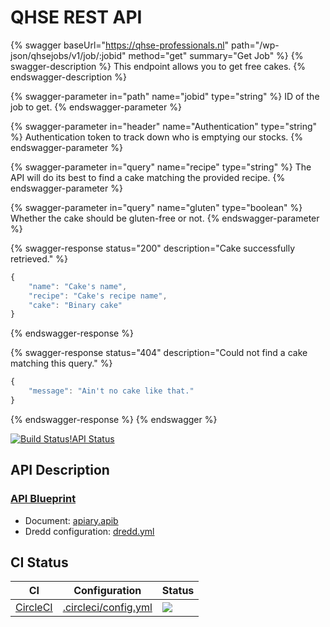 # QHSE REST API

{% swagger baseUrl="https://qhse-professionals.nl" path="/wp-json/qhsejobs/v1/job/:jobid" method="get" summary="Get Job" %}
{% swagger-description %}
This endpoint allows you to get free cakes.
{% endswagger-description %}

{% swagger-parameter in="path" name="jobid" type="string" %}
ID of the job to get.
{% endswagger-parameter %}

{% swagger-parameter in="header" name="Authentication" type="string" %}
Authentication token to track down who is emptying our stocks.
{% endswagger-parameter %}

{% swagger-parameter in="query" name="recipe" type="string" %}
The API will do its best to find a cake matching the provided recipe.
{% endswagger-parameter %}

{% swagger-parameter in="query" name="gluten" type="boolean" %}
Whether the cake should be gluten-free or not.
{% endswagger-parameter %}

{% swagger-response status="200" description="Cake successfully retrieved." %}
```javascript
{
    "name": "Cake's name",
    "recipe": "Cake's recipe name",
    "cake": "Binary cake"
}
```
{% endswagger-response %}

{% swagger-response status="404" description="Could not find a cake matching this query." %}
```javascript
{
    "message": "Ain't no cake like that."
}
```
{% endswagger-response %}
{% endswagger %}

[![Build Status](https://circleci.com/gh/mikevdberge/qhse-jobs-api/tree/master.svg?style=shield\&circle-token=a2c6f7ffef5ccf3e9a7982c14b945f583f89c072)](https://circleci.com/gh/mikevdberge/qhse-jobs-api/tree/master)[!API Status](https://img.shields.io/uptimerobot/status/m783115057-d310c118d45e6c2dec230ad0.svg)

## API Description

### [API Blueprint](http://apiblueprint.org)

* Document: [apiary.apib](https://github.com/mikevdberge/qhse-jobs-api/tree/51ad04a95024b758368831c179db648e3d713417/apiary.apib)
* Dredd configuration: [dredd.yml](https://github.com/mikevdberge/qhse-jobs-api/tree/51ad04a95024b758368831c179db648e3d713417/dredd.yml)

## CI Status

| CI                               | Configuration                                                                                                                           | Status                                                                                                                                                                                       |
| -------------------------------- | --------------------------------------------------------------------------------------------------------------------------------------- | -------------------------------------------------------------------------------------------------------------------------------------------------------------------------------------------- |
| [CircleCI](https://circleci.com) | [.circleci/config.yml](https://github.com/mikevdberge/qhse-jobs-api/tree/51ad04a95024b758368831c179db648e3d713417/.circleci/config.yml) | [![](https://circleci.com/gh/mikevdberge/qhse-jobs-api/tree/master.svg?style=svg\&circle-token=a2c6f7ffef5ccf3e9a7982c14b945f583f89c072)](https://circleci.com/gh/mikevdberge/qhse-jobs-api) |
